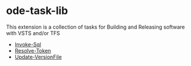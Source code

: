 # ode-task-lib
This extension is a collection of tasks for Building and Releasing software with VSTS and/or TFS

* [Invoke-Sql](.\Invoke-Sql.md)
* [Resolve-Token](.\Resolve-Token.md)
* [Update-VersionFile](.\Update-VersionFile.md)